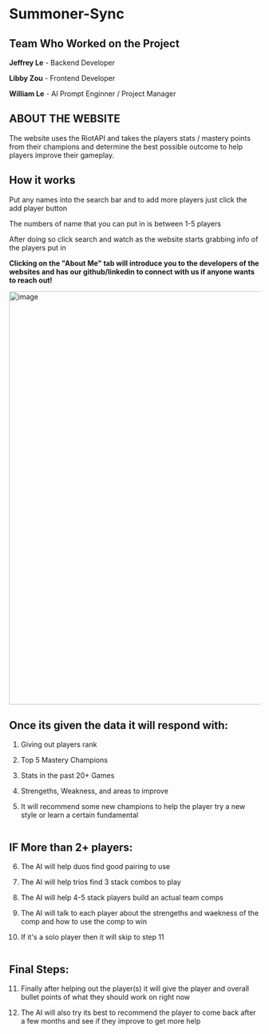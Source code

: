 # Summoner-Sync

## Team Who Worked on the Project
**Jeffrey Le** - Backend Developer

**Libby Zou**  - Frontend Developer

**William Le** - AI Prompt Enginner / Project Manager

## ABOUT THE WEBSITE
The website uses the RiotAPI and takes the players stats / mastery points from their champions and determine the best possible outcome to help players improve their gameplay.

## How it works
Put any names into the search bar and to add more players just click the add player button

The numbers of name that you can put in is between 1-5 players

After doing so click search and watch as the website starts grabbing info of the players put in

**Clicking on the "About Me" tab will introduce you to the developers of the websites and has our github/linkedin to connect with us if anyone wants to reach out!**

<img width="1248" height="826" alt="image" src="https://github.com/user-attachments/assets/eb6f322b-ca53-4958-a4de-61cbb58c5bed" />

## Once its given the data it will respond with:

1. Giving out players rank

2. Top 5 Mastery Champions

3. Stats in the past 20+ Games

4. Strengeths, Weakness, and areas to improve

5. It will recommend some new champions to help the player try a new style or learn a certain fundamental

<img put image of the cards here>

## IF More than 2+ players:

6. The AI will help duos find good pairing to use

7. The AI will help trios find 3 stack combos to play

8. The AI will help 4-5 stack players build an actual team comps 

9. The AI will talk to each player about the strengeths and waekness of the comp and how to use the comp to win

10. If it's a solo player then it will skip to step 11

<img put the image of the AI prompts or textbox with the info here>

## Final Steps:

11. Finally after helping out the player(s) it will give the player and overall bullet points of what they should work on right now

12. The AI will also try its best to recommend the player to come back after a few months and see if they improve to get more help
